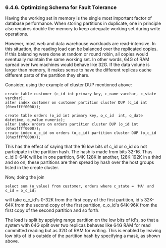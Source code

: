 <div id="faultfaulttoleroptm" class="section">

<div class="titlepage">

<div>

<div>

### 6.4.6. Optimizing Schema for Fault Tolerance

</div>

</div>

</div>

Having the working set in memory is the single most important factor of
database performance. When storing partitions in duplicate, one in
principle also requires double the memory to keep adequate working set
during write operations.

However, most web and data warehouse workloads are read-intensive. In
this situation, the reading load can be balanced over the replicated
copies. If this balancing were done at random or round robin, all copies
would eventually maintain the same working set. In other words, 64G of
RAM spread over two machines would behave like 32G. If the data volune
is larger than memory, it makes sense to have the different replicas
cache different parts of the partition they share.

Consider, using the example of cluster DUP mentioned above:

``` programlisting
create table customer (c_id int primary key, c_name varchar, c_state varchar);
alter index customer on customer partition cluster DUP (c_id int (0hexffff0000));

create table orders (o_id int primary key, o_c_id  int, o_date datetime, o_value numeric);
alter index orders on orders partition cluster DUP (o_id int (0hexffff0000));
create index o_c_id on orders (o_c_id) partition cluster DUP (o_c_id (0hexffff0000));
```

This has the effect of saying that the 16 low bits of c_id or o_id do
not participate in the partition hash. The hash is made from bits 32-16.
Thus c_id 0-64K will be in one partition, 64K-128K in another, 128K-192K
in a third and so on, these partitions are then spread by hash over the
host groups listed in the create cluster.

Now, doing the join

``` programlisting
select sum (o_value) from customer, orders where c_state = 'MA' and c_id = o_c_id;
```

will take o_c_id's 0-32K from the first copy of the first partition,
id's 32K-64K from the second copy of the first partition, c_o_id's
64K-96K from the first copy of the second partition and so forth.

The load is split by applying range partition on the low bits of id's,
so that a system with 64G split over two replicas behaves like 64G RAM
for read committed reading but as 32G of RAM for writing. This is
enabled by leaving low bits of id's outside of the partition hash by
specifying a mask, as shown above.

</div>
